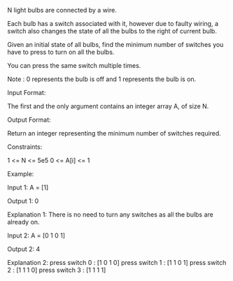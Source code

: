N light bulbs are connected by a wire.

Each bulb has a switch associated with it, however due to faulty wiring, a switch also changes the state of all the bulbs to the right of current bulb.

Given an initial state of all bulbs, find the minimum number of switches you have to press to turn on all the bulbs.

You can press the same switch multiple times.

Note : 0 represents the bulb is off and 1 represents the bulb is on.



Input Format:

The first and the only argument contains an integer array A, of size N.

Output Format:

Return an integer representing the minimum number of switches required.

Constraints:

1 <= N <= 5e5
0 <= A[i] <= 1

Example:

Input 1:
    A = [1]

Output 1:
    0

Explanation 1:
    There is no need to turn any switches as all the bulbs are already on.

Input 2: 
    A = [0 1 0 1]

Output 2:
    4

Explanation 2:
	press switch 0 : [1 0 1 0]
	press switch 1 : [1 1 0 1]
	press switch 2 : [1 1 1 0]
	press switch 3 : [1 1 1 1]
